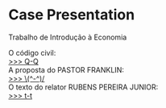 # Case Presentation
Trabalho de Introdução à Economia  
  
O código civil:  
[>>> Q-Q](http://www.planalto.gov.br/ccivil_03/leis/2002/l10406.htm)  
A proposta do PASTOR FRANKLIN:  
[>>> \\(^-^)/](https://www.camara.leg.br/proposicoesWeb/prop_mostrarintegra;jsessionid=3F2F80353693ECD272F2D29FD7B9B249.proposicoesWebExterno2?codteor=1362464&filename=PL+2387/2015)  
O texto do relator RUBENS PEREIRA JUNIOR:  
[>>> t-t](https://www.camara.leg.br/proposicoesWeb/prop_mostrarintegra?codteor=1475582&filename=Tramitacao-PL+2387/2015)  
